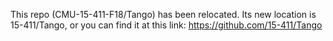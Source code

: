 This repo (CMU-15-411-F18/Tango) has been relocated.
Its new location is 15-411/Tango, or you can find it
at this link: <https://github.com/15-411/Tango>
